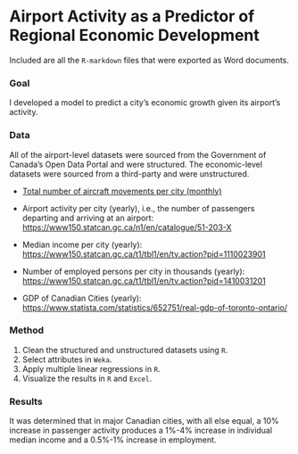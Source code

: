 # Airport Activity as a Predictor of Regional Economic Development

Included are all the `R-markdown` files that were exported as Word documents.

### Goal
I developed a model to predict a city’s economic growth given its airport’s activity.

### Data
All of the airport-level datasets were sourced from the Government of Canada’s Open Data Portal and were structured. The economic-level datasets were sourced from a third-party and were unstructured.

- [Total number of aircraft movements per city (monthly)](https://www150.statcan.gc.ca/t1/tbl1/en/tv.action?pid=2310000201)

- Airport activity per city (yearly), i.e., the number of passengers departing and arriving at an airport:
https://www150.statcan.gc.ca/n1/en/catalogue/51-203-X

- Median income per city (yearly):
https://www150.statcan.gc.ca/t1/tbl1/en/tv.action?pid=1110023901

- Number of employed persons per city in thousands (yearly):
https://www150.statcan.gc.ca/t1/tbl1/en/tv.action?pid=1410031201

- GDP of Canadian Cities (yearly):
https://www.statista.com/statistics/652751/real-gdp-of-toronto-ontario/

### Method
1. Clean the structured and unstructured datasets using `R`.
2. Select attributes in `Weka`.
3. Apply multiple linear regressions in `R`.
4. Visualize the results in `R` and `Excel`.

### Results
It was determined that in major Canadian cities, with all else equal, a 10% increase in passenger activity produces a 1%-4% increase in individual median income and a 0.5%-1% increase in employment.
